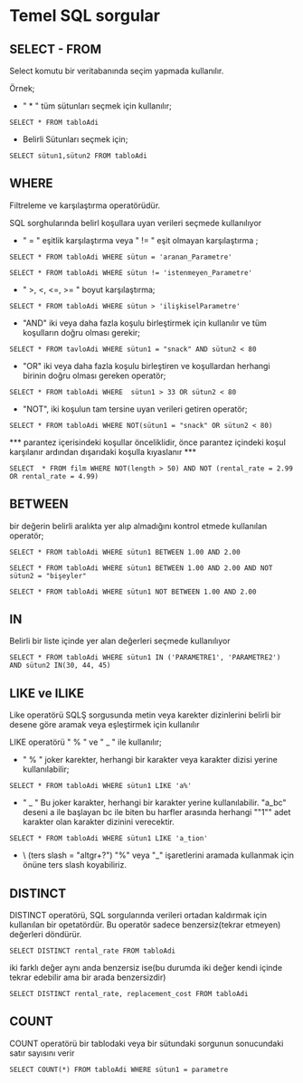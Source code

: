 # Temel SQL sorgular

## SELECT - FROM

 Select komutu bir veritabanında seçim yapmada kullanılır.

Örnek;

* " * " tüm sütunları seçmek için kullanılır;

 `SELECT * FROM tabloAdi `

* Belirli Sütunları seçmek için;
    
 `SELECT sütun1,sütun2 FROM tabloAdi `

## WHERE

 Filtreleme ve karşılaştırma operatörüdür.

 SQL sorghularında belirl koşullara uyan verileri seçmede kullanılıyor

* " = " eşitlik karşılaştırma veya " != " eşit olmayan karşılaştırma ;

` SELECT * FROM tabloAdi WHERE sütun = 'aranan_Parametre' `

` SELECT * FROM tabloAdi WHERE sütun != 'istenmeyen_Parametre' `

* " >, <, <=, >= " boyut karşılaştırma;

` SELECT * FROM tabloAdi WHERE sütun > 'ilişkiselParametre' `

* "AND" iki veya daha fazla koşulu birleştirmek için kullanılır ve tüm koşulların doğru olması gerekir;

 ` SELECT * FROM tavloAdi WHERE sütun1 = "snack" AND sütun2 < 80 `

* "OR" iki veya daha fazla koşulu birleştiren ve koşullardan herhangi birinin doğru olması gereken operatör;

 `SELECT * FROM tabloAdi WHERE  sütun1 > 33 OR sütun2 < 80 `

* "NOT", iki koşulun tam tersine uyan verileri getiren operatör;

 `SELECT * FROM tabloAdi WHERE NOT(sütun1 = "snack" OR sütun2 < 80) `

*** parantez içerisindeki koşullar önceliklidir, önce parantez içindeki koşul karşılanır ardından dışarıdaki koşulla kıyaslanır ***

`SELECT  * FROM film WHERE NOT(length > 50) AND NOT (rental_rate = 2.99 OR rental_rate = 4.99) `

## BETWEEN

bir değerin belirli aralıkta yer alıp almadığını kontrol etmede kullanılan operatör;

`SELECT * FROM tabloAdi WHERE sütun1 BETWEEN 1.00 AND 2.00 `

`SELECT * FROM tabloAdi WHERE sütun1 BETWEEN 1.00 AND 2.00 AND NOT sütun2 = "bişeyler" `

`SELECT * FROM tabloAdi WHERE sütun1 NOT BETWEEN 1.00 AND 2.00 `

## IN 

Belirli bir liste içinde yer alan değerleri seçmede kullanılıyor

` SELECT * FROM tabloAdi WHERE sütun1 IN ('PARAMETRE1', 'PARAMETRE2') AND sütun2 IN(30, 44, 45) `

## LIKE ve ILIKE

Like operatörü SQLŞ sorgusunda metin veya karekter dizinlerini belirli bir desene göre aramak veya eşleştirmek için kullanılır

LIKE operatörü " % " ve " _ " ile kullanılır;

* " % " joker karekter, herhangi bir karakter veya karakter dizisi yerine kullanılabilir;

 ` SELECT * FROM tabloAdi WHERE sütun1 LIKE 'a%'  `

* " _ " Bu joker karakter, herhangi bir karakter yerine kullanılabilir. "a_bc" deseni a ile başlayan bc ile biten bu harfler arasında herhangi ""1"" adet karakter olan karakter dizinini verecektir.

` SELECT * FROM tabloAdi WHERE sütun1 LIKE 'a_tion'  `

* \ (ters slash = "altgr+?") "%" veya "_" işaretlerini aramada kullanmak için önüne ters slash koyabiliriz.

## DISTINCT

DISTINCT operatörü, SQL sorgularında verileri ortadan kaldırmak için kullanılan bir opetatördür. Bu operatör sadece benzersiz(tekrar etmeyen) değerleri döndürür.

` SELECT DISTINCT rental_rate FROM tabloAdi `

iki farklı değer aynı anda benzersiz ise(bu durumda iki değer kendi içinde tekrar edebilir ama bir arada benzersizdir)

` SELECT DISTINCT rental_rate, replacement_cost FROM tabloAdi `

## COUNT

COUNT operatörü bir tablodaki veya bir sütundaki sorgunun sonucundaki satır sayısını verir 

` SELECT COUNT(*) FROM tabloAdi WHERE sütun1 = parametre ` 